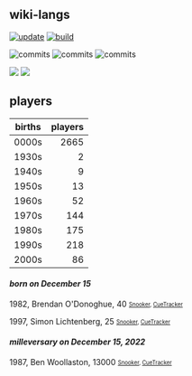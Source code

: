 ## wiki-langs
[![update](https://github.com/dreamerminsk/wiki-langs/actions/workflows/update-tables.yml/badge.svg)](https://github.com/dreamerminsk/wiki-langs/actions/workflows/update-tables.yml)
[![build](https://github.com/dreamerminsk/wiki-langs/actions/workflows/build.yml/badge.svg)](https://github.com/dreamerminsk/wiki-langs/actions/workflows/build.yml)

![commits](https://img.shields.io/github/commit-activity/y/dreamerminsk/wiki-langs)
![commits](https://img.shields.io/github/commit-activity/m/dreamerminsk/wiki-langs)
![commits](https://img.shields.io/github/commit-activity/w/dreamerminsk/wiki-langs)

![](https://img.shields.io/github/languages/code-size/dreamerminsk/wiki-langs)
![](https://img.shields.io/github/repo-size/dreamerminsk/wiki-langs)

## players
| births | players |
| :----: | ------: |
| 0000s | 2665 |
| 1930s | 2 |
| 1940s | 9 |
| 1950s | 13 |
| 1960s | 52 |
| 1970s | 144 |
| 1980s | 175 |
| 1990s | 218 |
| 2000s | 86 |

#### ***born on December 15***
1982, Brendan O'Donoghue, 40 <sub><sup>[Snooker](http://www.snooker.org/res/index.asp?player=473), [CueTracker](http://cuetracker.net/Players/brendan-odonoghue/)</sup></sub>

1997, Simon Lichtenberg, 25 <sub><sup>[Snooker](http://www.snooker.org/res/index.asp?player=1567), [CueTracker](http://cuetracker.net/Players/simon-lichtenberg/)</sup></sub>


#### ***milleversary on December 15, 2022***
1987, Ben Woollaston, 13000 <sub><sup>[Snooker](http://www.snooker.org/res/index.asp?player=19), [CueTracker](http://cuetracker.net/Players/ben-woollaston/)</sup></sub>



